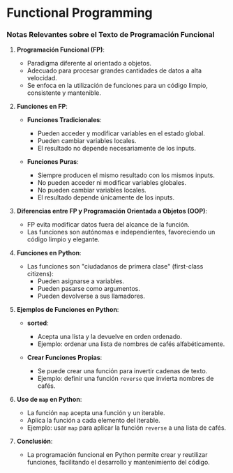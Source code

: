 # Functional Programming

### Notas Relevantes sobre el Texto de Programación Funcional

1. **Programación Funcional (FP)**:
   - Paradigma diferente al orientado a objetos.
   - Adecuado para procesar grandes cantidades de datos a alta velocidad.
   - Se enfoca en la utilización de funciones para un código limpio, consistente y mantenible.

2. **Funciones en FP**:
   - **Funciones Tradicionales**:
     - Pueden acceder y modificar variables en el estado global.
     - Pueden cambiar variables locales.
     - El resultado no depende necesariamente de los inputs.

   - **Funciones Puras**:
     - Siempre producen el mismo resultado con los mismos inputs.
     - No pueden acceder ni modificar variables globales.
     - No pueden cambiar variables locales.
     - El resultado depende únicamente de los inputs.

3. **Diferencias entre FP y Programación Orientada a Objetos (OOP)**:
   - FP evita modificar datos fuera del alcance de la función.
   - Las funciones son autónomas e independientes, favoreciendo un código limpio y elegante.

4. **Funciones en Python**:
   - Las funciones son "ciudadanos de primera clase" (first-class citizens):
     - Pueden asignarse a variables.
     - Pueden pasarse como argumentos.
     - Pueden devolverse a sus llamadores.

5. **Ejemplos de Funciones en Python**:
   - **sorted**:
     - Acepta una lista y la devuelve en orden ordenado.
     - Ejemplo: ordenar una lista de nombres de cafés alfabéticamente.

   - **Crear Funciones Propias**:
     - Se puede crear una función para invertir cadenas de texto.
     - Ejemplo: definir una función `reverse` que invierta nombres de cafés.

6. **Uso de `map` en Python**:
   - La función `map` acepta una función y un iterable.
   - Aplica la función a cada elemento del iterable.
   - Ejemplo: usar `map` para aplicar la función `reverse` a una lista de cafés.

7. **Conclusión**:
   - La programación funcional en Python permite crear y reutilizar funciones, facilitando el desarrollo y mantenimiento del código.